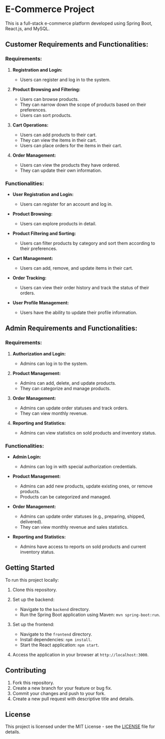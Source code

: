 # E-Commerce Project

This is a full-stack e-commerce platform developed using Spring Boot, React.js, and MySQL.

## Customer Requirements and Functionalities:

### Requirements:

1. **Registration and Login:**
   - Users can register and log in to the system.

2. **Product Browsing and Filtering:**
   - Users can browse products.
   - They can narrow down the scope of products based on their preferences.
   - Users can sort products.

3. **Cart Operations:**
   - Users can add products to their cart.
   - They can view the items in their cart.
   - Users can place orders for the items in their cart.

4. **Order Management:**
   - Users can view the products they have ordered.
   - They can update their own information.

### Functionalities:

- **User Registration and Login:**
  - Users can register for an account and log in.
  
- **Product Browsing:**
  - Users can explore products in detail.
  
- **Product Filtering and Sorting:**
  - Users can filter products by category and sort them according to their preferences.
  
- **Cart Management:**
  - Users can add, remove, and update items in their cart.
  
- **Order Tracking:**
  - Users can view their order history and track the status of their orders.
  
- **User Profile Management:**
  - Users have the ability to update their profile information.

## Admin Requirements and Functionalities:

### Requirements:

1. **Authorization and Login:**
   - Admins can log in to the system.

2. **Product Management:**
   - Admins can add, delete, and update products.
   - They can categorize and manage products.

3. **Order Management:**
   - Admins can update order statuses and track orders.
   - They can view monthly revenue.

4. **Reporting and Statistics:**
   - Admins can view statistics on sold products and inventory status.

### Functionalities:

- **Admin Login:**
  - Admins can log in with special authorization credentials.
  
- **Product Management:**
  - Admins can add new products, update existing ones, or remove products.
  - Products can be categorized and managed.
  
- **Order Management:**
  - Admins can update order statuses (e.g., preparing, shipped, delivered).
  - They can view monthly revenue and sales statistics.
  
- **Reporting and Statistics:**
  - Admins have access to reports on sold products and current inventory status.

## Getting Started

To run this project locally:

1. Clone this repository.
2. Set up the backend:
   - Navigate to the `backend` directory.
   - Run the Spring Boot application using Maven: `mvn spring-boot:run`.
   
3. Set up the frontend:
   - Navigate to the `frontend` directory.
   - Install dependencies: `npm install`.
   - Start the React application: `npm start`.
   
4. Access the application in your browser at `http://localhost:3000`.

## Contributing

1. Fork this repository.
2. Create a new branch for your feature or bug fix.
3. Commit your changes and push to your fork.
4. Create a new pull request with descriptive title and details.

## License

This project is licensed under the MIT License - see the [LICENSE](LICENSE) file for details.
